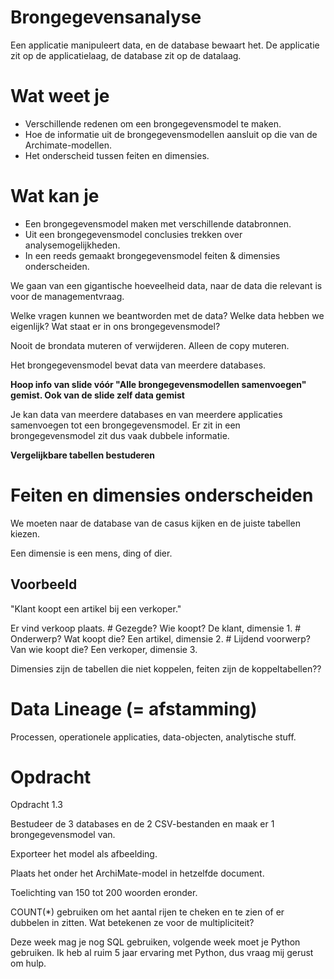# Brongegevensanalyse
Een applicatie manipuleert data, en de database bewaart het. De applicatie zit op de applicatielaag, de database zit op de datalaag.

# Wat weet je
- Verschillende redenen om een brongegevensmodel te maken.
- Hoe de informatie uit de brongegevensmodellen aansluit op die van de Archimate-modellen.
- Het onderscheid tussen feiten en dimensies.

# Wat kan je
- Een brongegevensmodel maken met verschillende databronnen.
- Uit een brongegevensmodel conclusies trekken over analysemogelijkheden.
- In een reeds gemaakt brongegevensmodel feiten & dimensies onderscheiden.

We gaan van een gigantische hoeveelheid data, naar de data die relevant is voor de managementvraag.

Welke vragen kunnen we beantworden met de data? Welke data hebben we eigenlijk? Wat staat er in ons brongegevensmodel?

Nooit de brondata muteren of verwijderen. Alleen de copy muteren.

Het brongegevensmodel bevat data van meerdere databases.

**Hoop info van slide vóór "Alle brongegevensmodellen samenvoegen" gemist. Ook van de slide zelf data gemist**

Je kan data van meerdere databases en van meerdere applicaties samenvoegen tot een brongegevensmodel. Er zit in een brongegevensmodel zit dus vaak dubbele informatie.

**Vergelijkbare tabellen bestuderen**

# Feiten en dimensies onderscheiden
We moeten naar de database van de casus kijken en de juiste tabellen kiezen.

Een dimensie is een mens, ding of dier.

## Voorbeeld
"Klant koopt een artikel bij een verkoper."

Er vind verkoop plaats.                         # Gezegde?
Wie koopt? De klant, dimensie 1.                # Onderwerp?
Wat koopt die? Een artikel, dimensie 2.         # Lijdend voorwerp?
Van wie koopt die? Een verkoper, dimensie 3.

Dimensies zijn de tabellen die niet koppelen, feiten zijn de koppeltabellen??

# Data Lineage (= afstamming)
Processen, operationele applicaties, data-objecten, analytische stuff.

# Opdracht
Opdracht 1.3

Bestudeer de 3 databases en de 2 CSV-bestanden en maak er 1 brongegevensmodel van.

Exporteer het model als afbeelding.

Plaats het onder het ArchiMate-model in hetzelfde document.

Toelichting van 150 tot 200 woorden eronder.

COUNT(*) gebruiken om het aantal rijen te cheken en te zien of er dubbelen in zitten. Wat betekenen ze voor de multipliciteit?

Deze week mag je nog SQL gebruiken, volgende week moet je Python gebruiken. Ik heb al ruim 5 jaar ervaring met Python, dus vraag mij gerust om hulp.

